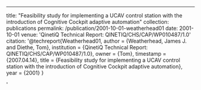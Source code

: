---
title: "Feasibility study for implementing a UCAV control station with the
introduction of Cognitive Cockpit adaptive automation"
collection: publications
permalink: /publication/2001-10-01-weatherhead01
date: 2001-10-01
venue: 'QinetiQ Technical Report: QINETIQ/CHS/CAP/WP010487/1.0'
citation: '@techreport{Weatherhead01,
 author = {Weatherhead, James J. and Diethe, Tom},
 institution = {QinetiQ Technical Report: QINETIQ/CHS/CAP/WP010487/1.0},
 owner = {Tom},
 timestamp = {2007.04.14},
 title = {Feasibility study for implementing a UCAV control station with the
introduction of Cognitive Cockpit adaptive automation},
 year = {2001}
}

'
